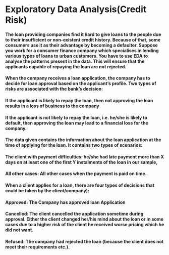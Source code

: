 # Exploratory Data Analysis(Credit Risk)

#### The loan providing companies find it hard to give loans to the people due to their insufficient or non-existent credit history. Because of that, some consumers use it as their advantage by becoming a defaulter. Suppose you work for a consumer finance company which specialises in lending various types of loans to urban customers. You have to use EDA to analyse the patterns present in the data. This will ensure that the applicants capable of repaying the loan are not rejected.

#### When the company receives a loan application, the company has to decide for loan approval based on the applicant’s profile. Two types of risks are associated with the bank’s decision:

#### If the applicant is likely to repay the loan, then not approving the loan results in a loss of business to the company
#### If the applicant is not likely to repay the loan, i.e. he/she is likely to default, then approving the loan may lead to a financial loss for the company.


#### The data given contains the information about the loan application at the time of applying for the loan. It contains two types of scenarios:

#### The client with payment difficulties: he/she had late payment more than X days on at least one of the first Y instalments of the loan in our sample,

#### All other cases: All other cases when the payment is paid on time.

#### When a client applies for a loan, there are four types of decisions that could be taken by the client/company):

#### Approved: The Company has approved loan Application

#### Cancelled: The client cancelled the application sometime during approval. Either the client changed her/his mind about the loan or in some cases due to a higher risk of the client he received worse pricing which he did not want.

#### Refused: The company had rejected the loan (because the client does not meet their requirements etc.).
